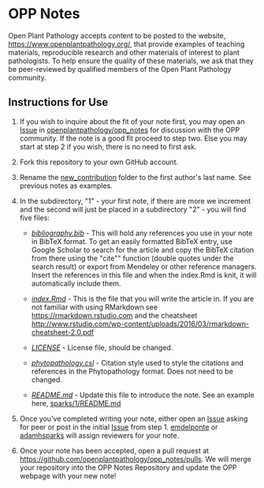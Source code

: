 OPP Notes
================

Open Plant Pathology accepts content to be posted to the website,
<https://www.openplantpathology.org/>, that provide examples of teaching
materials, reproducible research and other materials of interest to plant
pathologists. To help ensure the quality of these materials, we ask that they be
peer-reviewed by qualified members of the Open Plant Pathology community.
## Instructions for Use

1. If you wish to inquire about the fit of your note first, you may open an [Issue](https://github.com/openplantpathology/opp_notes/issues) in
[openplantpathology/opp_notes](https://github.com/openplantpathology/opp_notes)
for discussion with the OPP community. If the note is a good fit proceed to
step two. Else you may start at step 2 if you wish, there is no need to first
ask.

2. Fork this repository to your own GitHub account.

3. Rename the [new_contribution](new_contribution) folder to the first author's
last name. See previous notes as examples.

4. In the subdirectory, "1" - your first note, if there are more we
increment and the second will just be placed in a subdirectory "2" - you will
find five files:

    - [*bibliography.bib*](new_contribution/1/bibliography.bib) - This will hold
    any references you use in your note in BibTeX format. To get an easily
    formatted BibTeX entry, use Google Scholar to search for the article and
    copy the BibTeX citation from there using the "cite"" function (double
    quotes under the search result) or export from Mendeley or other reference
    managers. Insert the references in this file and when the index.Rmd is
    knit, it will automatically include them.
  
    - [*index.Rmd*](new_contribution/1/index.Rmd) - This is the file that you
    will write the article in. If you are not familiar with using RMarkdown see
    <https://rmarkdown.rstudio.com> and the cheatsheet
    <http://www.rstudio.com/wp-content/uploads/2016/03/rmarkdown-cheatsheet-2.0.pdf>
  
    - [*LICENSE*](new_contribution/1/LICENSE) - License file, should be changed.
  
    - [*phytopathology.csl*](new_contribution/1/phytopathology.csl) - Citation
    style used to style the citations and references in the Phytopathology
    format. Does not need to be changed.
  
    - [*README.md*](new_contribution/1/README.md) - Update this file to
    introduce the note. See an example here,
    [sparks/1/README.md](sparks/1/README.md)

5. Once you've completed writing your note, either open an
[Issue](https://github.com/openplantpathology/opp_notes/issues) asking for peer
or post in the initial
[Issue](https://github.com/openplantpathology/opp_notes/issues) from step 1.
[emdelponte](https://www.github.com/emdelponte) or
[adamhsparks](https://www.github.com/adamhsparks) will assign reviewers for your
note.

5. Once your note has been accepted, open a pull request at
<https://github.com/openplantpathology/opp_notes/pulls>. We will merge
your repository into the OPP Notes Repository and update the OPP webpage
with your new note!
